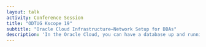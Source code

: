 ```yaml
---
layout: talk
activity: Conference Session
title: "ODTUG Kscope 19"
subtitle: "Oracle Cloud Infrastructure—Network Setup for DBAs"
description: 'In the Oracle Cloud, you can have a database up and running within minutes. However, why do you have to set up a network before you can even think about installing databases?'
---
```

